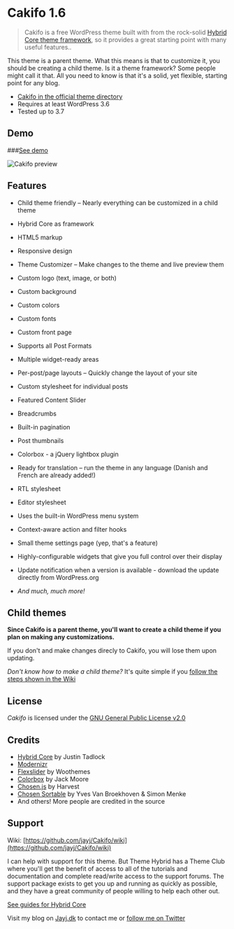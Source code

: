 # Cakifo 1.6

> Cakifo is a free WordPress theme built with from the rock-solid [Hybrid Core theme framework](http://themehybrid.com/hybrid-core "Hybrid Core by Justin Tadlock"), so it provides a great starting point with many useful features..

This theme is a parent theme. What this means is that to customize it, you should be creating a child theme. Is it a theme framework? Some people might call it that. All you need to know is that it's a solid, yet flexible, starting point for any blog.

* [Cakifo in the official theme directory](http://wordpress.org/extend/themes/cakifo)
* Requires at least WordPress 3.6
* Tested up to 3.7

## Demo

###[See demo](http://wpthemes.jayj.dk/cakifo/)

![Cakifo preview](http://i.imgur.com/7EgbD.png)

## Features

* Child theme friendly – Nearly everything can be customized in a child theme
* Hybrid Core as framework
* HTML5 markup
* Responsive design

* Theme Customizer – Make changes to the theme and live preview them
* Custom logo (text, image, or both)
* Custom background
* Custom colors
* Custom fonts
* Custom front page

* Supports all Post Formats
* Multiple widget-ready areas
* Per-post/page layouts – Quickly change the layout of your site
* Custom stylesheet for individual posts
* Featured Content Slider
* Breadcrumbs
* Built-in pagination
* Post thumbnails
* Colorbox - a jQuery lightbox plugin

* Ready for translation – run the theme in any language (Danish and French are already added!)
* RTL stylesheet
* Editor stylesheet

* Uses the built-in WordPress menu system
* Context-aware action and filter hooks
* Small theme settings page (yep, that's a feature)
* Highly-configurable widgets that give you full control over their display
* Update notification when a version is available - download the update directly from WordPress.org
* _And much, much more!_

## Child themes

**Since Cakifo is a parent theme, you'll want to create a child theme if you plan on making any customizations.**

If you don't and make changes direcly to Cakifo, you will lose them upon updating.

*Don't know how to make a child theme?* It's quite simple if you [follow the steps shown in the Wiki](https://github.com/jayj/Cakifo/wiki/Child-themes)

## License

*Cakifo* is licensed under the [GNU General Public License v2.0](http://www.gnu.org/licenses/gpl-2.0.html)

## Credits

* [Hybrid Core](http://themehybrid.com/hybrid-core "Hybrid Core") by Justin Tadlock
* [Modernizr](http://modernizr.com)
* [Flexslider](http://www.woothemes.com/flexslider/) by Woothemes
* [Colorbox](http://colorpowered.com/colorbox/) by Jack Moore
* [Chosen.js](http://harvesthq.github.io/chosen/) by Harvest
* [Chosen Sortable](https://github.com/mrhenry/jquery-chosen-sortable) by Yves Van Broekhoven & Simon Menke
* And others! More people are credited in the source

## Support

Wiki: [https://github.com/jayj/Cakifo/wiki](https://github.com/jayj/Cakifo/wiki)

I can help with support for this theme. But Theme Hybrid has a Theme Club where you'll get the benefit of access to all of the tutorials and documentation and complete read/write access to the support forums.
The support package exists to get you up and running as quickly as possible, and they have a great community of people willing to help each other out.

[See guides for Hybrid Core](http://themehybrid.com/hybrid-core)

Visit my blog on [Jayj.dk](http://jayj.dk) to contact me or [follow me on Twitter](http://twitter.com/jayjdk)
